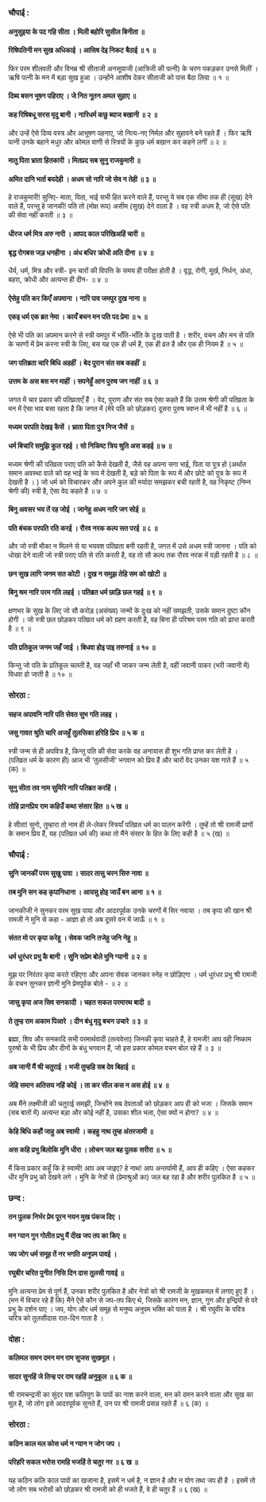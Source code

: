 ### चौपाई :

#### अनुसुइया के पद गहि सीता । मिली बहोरि सुसील बिनीता ॥
#### रिषिपतिनी मन सुख अधिकाई । आसिष देइ निकट बैठाई ॥ १ ॥

फिर परम शीलवती और विनम्र श्री सीताजी अनसूयाजी (आत्रिजी की पत्नी) के चरण पकड़कर उनसे मिलीं । ऋषि पत्नी के मन में बड़ा सुख हुआ । उन्होंने आशीष देकर सीताजी को पास बैठा लिया ॥ १ ॥

#### दिब्य बसन भूषन पहिराए । जे नित नूतन अमल सुहाए ॥
#### कह रिषिबधू सरस मृदु बानी । नारिधर्म कछु ब्याज बखानी ॥ २ ॥

और उन्हें ऐसे दिव्य वस्त्र और आभूषण पहनाए, जो नित्य-नए निर्मल और सुहावने बने रहते हैं । फिर ऋषि पत्नी उनके बहाने मधुर और कोमल वाणी से स्त्रियों के कुछ धर्म बखान कर कहने लगीं ॥ २ ॥

#### मातु पिता भ्राता हितकारी । मितप्रद सब सुनु राजकुमारी ॥
#### अमित दानि भर्ता बयदेही । अधम सो नारि जो सेव न तेही ॥ ३ ॥

हे राजकुमारी! सुनिए- माता, पिता, भाई सभी हित करने वाले हैं, परन्तु ये सब एक सीमा तक ही (सुख) देने वाले हैं, परन्तु हे जानकी! पति तो (मोक्ष रूप) असीम (सुख) देने वाला है । वह स्त्री अधम है, जो ऐसे पति की सेवा नहीं करती ॥ ३ ॥

#### धीरज धर्म मित्र अरु नारी । आपद काल परिखिअहिं चारी ॥
#### बृद्ध रोगबस जड़ धनहीना । अंध बधिर क्रोधी अति दीना ॥ ४ ॥

धैर्य, धर्म, मित्र और स्त्री- इन चारों की विपत्ति के समय ही परीक्षा होती है । वृद्ध, रोगी, मूर्ख, निर्धन, अंधा, बहरा, क्रोधी और अत्यन्त ही दीन- ॥ ४ ॥

#### ऐसेहु पति कर किएँ अपमाना । नारि पाव जमपुर दुख नाना ॥
#### एकइ धर्म एक ब्रत नेमा । कायँ बचन मन पति पद प्रेमा ॥ ५ ॥

ऐसे भी पति का अपमान करने से स्त्री यमपुर में भाँति-भाँति के दुःख पाती है । शरीर, वचन और मन से पति के चरणों में प्रेम करना स्त्री के लिए, बस यह एक ही धर्म है, एक ही व्रत है और एक ही नियम है ॥ ५ ॥

#### जग पतिब्रता चारि बिधि अहहीं । बेद पुरान संत सब कहहीं ॥
#### उत्तम के अस बस मन माहीं । सपनेहुँ आन पुरुष जग नाहीं ॥ ६ ॥

जगत में चार प्रकार की पतिव्रताएँ हैं । वेद, पुराण और संत सब ऐसा कहते हैं कि उत्तम श्रेणी की पतिव्रता के मन में ऐसा भाव बसा रहता है कि जगत में (मेरे पति को छोड़कर) दूसरा पुरुष स्वप्न में भी नहीं है ॥ ६ ॥

#### मध्यम परपति देखइ कैसें । भ्राता पिता पुत्र निज जैसें ॥
#### धर्म बिचारि समुझि कुल रहई । सो निकिष्ट त्रिय श्रुति अस कहई ॥ ७ ॥

मध्यम श्रेणी की पतिव्रता पराए पति को कैसे देखती है, जैसे वह अपना सगा भाई, पिता या पुत्र हो (अर्थात समान अवस्था वाले को वह भाई के रूप में देखती है, बड़े को पिता के रूप में और छोटे को पुत्र के रूप में देखती है । ) जो धर्म को विचारकर और अपने कुल की मर्यादा समझकर बची रहती है, वह निकृष्ट (निम्न श्रेणी की) स्त्री है, ऐसा वेद कहते हैं ॥ ७ ॥

#### बिनु अवसर भय तें रह जोई । जानेहु अधम नारि जग सोई ॥
#### पति बंचक परपति रति करई । रौरव नरक कल्प सत परई ॥ ८ ॥

और जो स्त्री मौका न मिलने से या भयवश पतिव्रता बनी रहती है, जगत में उसे अधम स्त्री जानना । पति को धोखा देने वाली जो स्त्री पराए पति से रति करती है, वह तो सौ कल्प तक रौरव नरक में पड़ी रहती है ॥ ८ ॥

#### छन सुख लागि जनम सत कोटी । दुख न समुझ तेहि सम को खोटी ॥
#### बिनु श्रम नारि परम गति लहई । पतिब्रत धर्म छाड़ि छल गहई ॥ ९ ॥

क्षणभर के सुख के लिए जो सौ करोड़ (असंख्य) जन्मों के दुःख को नहीं समझती, उसके समान दुष्टा कौन होगी । जो स्त्री छल छोड़कर पतिव्रत धर्म को ग्रहण करती है, वह बिना ही परिश्रम परम गति को प्राप्त करती है ॥ ९ ॥

#### पति प्रतिकूल जनम जहँ जाई । बिधवा होइ पाइ तरुनाई ॥ १० ॥

किन्तु जो पति के प्रतिकूल चलती है, वह जहाँ भी जाकर जन्म लेती है, वहीं जवानी पाकर (भरी जवानी में) विधवा हो जाती है ॥ १० ॥

### सोरठा :

#### सहज अपावनि नारि पति सेवत सुभ गति लहइ ।
#### जसु गावत श्रुति चारि अजहुँ तुलसिका हरिहि प्रिय ॥ ५ क ॥

स्त्री जन्म से ही अपवित्र है, किन्तु पति की सेवा करके वह अनायास ही शुभ गति प्राप्त कर लेती है । (पतिव्रत धर्म के कारण ही) आज भी ‘तुलसीजी’ भगवान को प्रिय हैं और चारों वेद उनका यश गाते हैं ॥ ५ (क) ॥

#### सुनु सीता तव नाम सुमिरि नारि पतिब्रत करहिं ।
#### तोहि प्रानप्रिय राम कहिउँ कथा संसार हित ॥ ५ ख ॥

हे सीता! सुनो, तुम्हारा तो नाम ही ले-लेकर स्त्रियाँ पतिव्रत धर्म का पालन करेंगी । तुम्हें तो श्री रामजी प्राणों के समान प्रिय हैं, यह (पतिव्रत धर्म की) कथा तो मैंने संसार के हित के लिए कही है ॥ ५ (ख) ॥

### चौपाई :

#### सुनि जानकीं परम सुखु पावा । सादर तासु चरन सिरु नावा ॥
#### तब मुनि सन कह कृपानिधाना । आयसु होइ जाउँ बन आना ॥ १ ॥

जानकीजी ने सुनकर परम सुख पाया और आदरपूर्वक उनके चरणों में सिर नवाया । तब कृपा की खान श्री रामजी ने मुनि से कहा - आज्ञा हो तो अब दूसरे वन में जाऊँ ॥ १ ॥

#### संतत मो पर कृपा करेहू । सेवक जानि तजेहु जनि नेहू ॥
#### धर्म धुरंधर प्रभु कै बानी । सुनि सप्रेम बोले मुनि ग्यानी ॥ २ ॥

मुझ पर निरंतर कृपा करते रहिएगा और अपना सेवक जानकर स्नेह न छोड़िएगा । धर्म धुरंधर प्रभु श्री रामजी के वचन सुनकर ज्ञानी मुनि प्रेमपूर्वक बोले - ॥ २ ॥

#### जासु कृपा अज सिव सनकादी । चहत सकल परमारथ बादी ॥
#### ते तुम्ह राम अकाम पिआरे । दीन बंधु मृदु बचन उचारे ॥ ३ ॥

ब्रह्मा, शिव और सनकादि सभी परमार्थवादी (तत्ववेत्ता) जिनकी कृपा चाहते हैं, हे रामजी! आप वही निष्काम पुरुषों के भी प्रिय और दीनों के बंधु भगवान हैं, जो इस प्रकार कोमल वचन बोल रहे हैं ॥ ३ ॥

#### अब जानी मैं श्री चतुराई । भजी तुम्हहि सब देव बिहाई ॥
#### जेहि समान अतिसय नहिं कोई । ता कर सील कस न अस होई ॥ ४ ॥

अब मैंने लक्ष्मीजी की चतुराई समझी, जिन्होंने सब देवताओं को छोड़कर आप ही को भजा । जिसके समान (सब बातों में) अत्यन्त बड़ा और कोई नहीं है, उसका शील भला, ऐसा क्यों न होगा? ॥ ४ ॥

#### केहि बिधि कहौं जाहु अब स्वामी । कहहु नाथ तुम्ह अंतरजामी ॥
#### अस कहि प्रभु बिलोकि मुनि धीरा । लोचन जल बह पुलक सरीरा ॥ ५ ॥

मैं किस प्रकार कहूँ कि हे स्वामी! आप अब जाइए? हे नाथ! आप अन्तर्यामी हैं, आप ही कहिए । ऐसा कहकर धीर मुनि प्रभु को देखने लगे । मुनि के नेत्रों से (प्रेमाश्रुओं का) जल बह रहा है और शरीर पुलकित है ॥ ५ ॥

### छन्द :

#### तन पुलक निर्भर प्रेम पूरन नयन मुख पंकज दिए ।
#### मन ग्यान गुन गोतीत प्रभु मैं दीख जप तप का किए ॥
#### जप जोग धर्म समूह तें नर भगति अनुपम पावई ।
#### रघुबीर चरित पुनीत निसि दिन दास तुलसी गावई ॥

मुनि अत्यन्त प्रेम से पूर्ण हैं, उनका शरीर पुलकित है और नेत्रों को श्री रामजी के मुखकमल में लगाए हुए हैं । (मन में विचार रहे हैं कि) मैंने ऐसे कौन से जप-तप किए थे, जिसके कारण मन, ज्ञान, गुण और इन्द्रियों से परे प्रभु के दर्शन पाए । जप, योग और धर्म समूह से मनुष्य अनुपम भक्ति को पाता है । श्री रघुवीर के पवित्र चरित्र को तुलसीदास रात-दिन गाता है ।

### दोहा :

#### कलिमल समन दमन मन राम सुजस सुखमूल ।
#### सादर सुनहिं जे तिन्ह पर राम रहहिं अनुकूल ॥ ६ क ॥

श्री रामचन्द्रजी का सुंदर यश कलियुग के पापों का नाश करने वाला, मन को दमन करने वाला और सुख का मूल है, जो लोग इसे आदरपूर्वक सुनते हैं, उन पर श्री रामजी प्रसन्न रहते हैं ॥ ६ (क) ॥

### सोरठा :

#### कठिन काल मल कोस धर्म न ग्यान न जोग जप ।
#### परिहरि सकल भरोस रामहि भजहिं ते चतुर नर ॥ ६ ख ॥

यह कठिन कलि काल पापों का खजाना है, इसमें न धर्म है, न ज्ञान है और न योग तथा जप ही है । इसमें तो जो लोग सब भरोसों को छोड़कर श्री रामजी को ही भजते हैं, वे ही चतुर हैं ॥ ६ (ख) ॥
